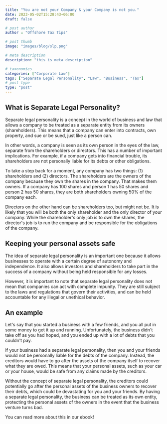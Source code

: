 ```yaml
---
title: "You are not your Company & your Company is not you."
date: 2023-05-02T15:28:43+06:00
draft: false

# post author
author : "Offshore Tax Tips"

# post thumb
image: "images/blog/slp.png"

# meta description
description: "this is meta description"

# taxonomies
categories: ["Corporate Law"]
tags: ["Separate Legal Personality", "Law", "Business", "Tax"]
# post type
type: "post"
---
```


## What is Separate Legal Personality?

Separate legal personality is a concept in the world of business and law that allows a company to be treated as a separate entity from its owners (shareholders). This means that a company can enter into contracts, own property, and sue or be sued, just like a person can.

In other words, a company is seen as its own person in the eyes of the law, separate from the shareholders or directors. This has a number of important implications. For example, if a company gets into financial trouble, its shareholders are not personally liable for its debts or other obligations.

To take a step back for a moment, any company has two things: (1) shareholders and (2) directors. The shareholders are the owners of the company because they own the shares in the company. That makes them owners. If a company has 100 shares and person 1 has 50 shares and person 2 has 50 shares, they are both shareholders owning 50% of the company each. 

Directors on the other hand can be shareholders too, but might not be. It is likely that you will be both the only shareholder and the only director of your company. While the shareholder's only job is to own the shares, the director's job is to run the company and be responsible for the obligations of the company. 


## Keeping your personal assets safe

The idea of separate legal personality is an important one because it allows businesses to operate with a certain degree of autonomy and independence. It also allows investors and shareholders to take part in the success of a company without being held responsible for any losses.

However, it is important to note that separate legal personality does not mean that companies can act with complete impunity. They are still subject to the laws and regulations that govern their activities, and can be held accountable for any illegal or unethical behavior.

## An example

Let's say that you started a business with a few friends, and you all put in some money to get it up and running. Unfortunately, the business didn't take off as you had hoped, and you ended up with a lot of debts that you couldn't pay.

If your business had a separate legal personality, then you and your friends would not be personally liable for the debts of the company. Instead, the creditors would have to go after the assets of the company itself to recover what they are owed. This means that your personal assets, such as your car or your house, would be safe from any claims made by the creditors.

Without the concept of separate legal personality, the creditors could potentially go after the personal assets of the business owners to recover their debts, which could be devastating for you and your friends. By having a separate legal personality, the business can be treated as its own entity, protecting the personal assets of the owners in the event that the business venture turns bad.

You can read more about this in our ebook!
                